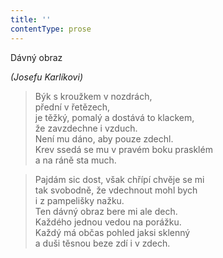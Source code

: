 ```yaml
---
title: ''
contentType: prose
---
```


Dávný obraz

_(Josefu Karlíkovi)_

> Býk s kroužkem v nozdrách,  
> přední v řetězech,  
> je těžký, pomalý a dostává to klackem,  
> že zavzdechne i vzduch.  
> Není mu dáno, aby pouze zdechl.  
> Krev ssedá se mu v pravém boku prasklém  
> a na ráně sta much.

> Pajdám sic dost, však chřípí chvěje se mi  
> tak svobodně, že vdechnout mohl bych  
> i z pampelišky nažku.  
> Ten dávný obraz bere mi ale dech.  
> Každého jednou vedou na porážku.  
> Každý má občas pohled jaksi sklenný  
> a duši těsnou beze zdí i v zdech.
